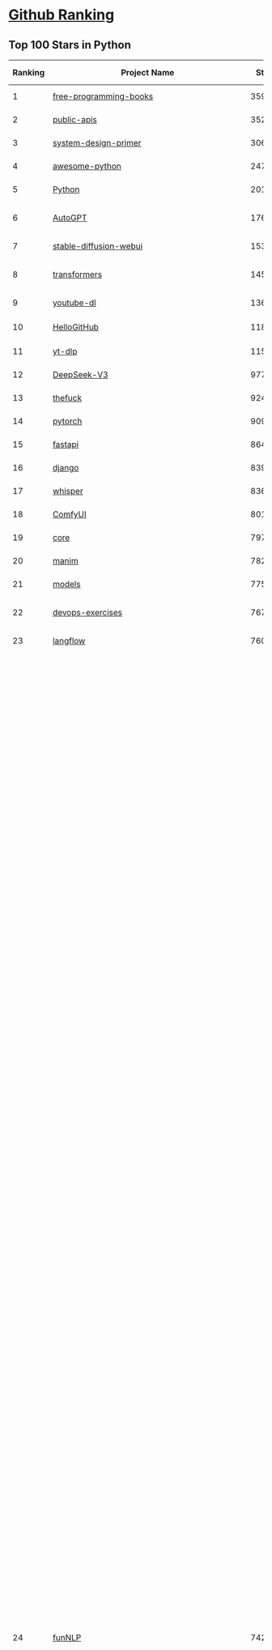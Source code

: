 [Github Ranking](../README.md)
==========

## Top 100 Stars in Python

| Ranking | Project Name | Stars | Forks | Language | Open Issues | Description | Last Commit |
| ------- | ------------ | ----- | ----- | -------- | ----------- | ----------- | ----------- |
| 1 | [free-programming-books](https://github.com/EbookFoundation/free-programming-books) | 359737 | 63577 | Python | 30 | :books: Freely available programming books | 2025-06-20T12:58:29Z |
| 2 | [public-apis](https://github.com/public-apis/public-apis) | 352001 | 37006 | Python | 2 | A collective list of free APIs | 2025-05-20T15:56:34Z |
| 3 | [system-design-primer](https://github.com/donnemartin/system-design-primer) | 306932 | 50731 | Python | 242 | Learn how to design large-scale systems. Prep for the system design interview.  Includes Anki flashcards. | 2025-05-21T11:13:33Z |
| 4 | [awesome-python](https://github.com/vinta/awesome-python) | 247259 | 25843 | Python | 0 | An opinionated list of awesome Python frameworks, libraries, software and resources. | 2024-08-11T17:10:18Z |
| 5 | [Python](https://github.com/TheAlgorithms/Python) | 201545 | 46908 | Python | 68 | All Algorithms implemented in Python | 2025-06-09T17:53:59Z |
| 6 | [AutoGPT](https://github.com/Significant-Gravitas/AutoGPT) | 176305 | 45832 | Python | 141 | AutoGPT is the vision of accessible AI for everyone, to use and to build on. Our mission is to provide the tools, so that you can focus on what matters. | 2025-06-21T03:05:03Z |
| 7 | [stable-diffusion-webui](https://github.com/AUTOMATIC1111/stable-diffusion-webui) | 153694 | 28569 | Python | 2347 | Stable Diffusion web UI | 2025-05-03T06:17:03Z |
| 8 | [transformers](https://github.com/huggingface/transformers) | 145888 | 29417 | Python | 1052 | 🤗 Transformers: the model-definition framework for state-of-the-art machine learning models in text, vision, audio, and multimodal models, for both inference and training.  | 2025-06-21T00:49:05Z |
| 9 | [youtube-dl](https://github.com/ytdl-org/youtube-dl) | 136135 | 10374 | Python | 3643 | Command-line program to download videos from YouTube.com and other video sites | 2025-05-04T11:53:05Z |
| 10 | [HelloGitHub](https://github.com/521xueweihan/HelloGitHub) | 118457 | 10444 | Python | 197 | :octocat: 分享 GitHub 上有趣、入门级的开源项目。Share interesting, entry-level open source projects on GitHub. | 2025-06-09T07:42:21Z |
| 11 | [yt-dlp](https://github.com/yt-dlp/yt-dlp) | 115791 | 9147 | Python | 1562 | A feature-rich command-line audio/video downloader | 2025-06-17T07:45:20Z |
| 12 | [DeepSeek-V3](https://github.com/deepseek-ai/DeepSeek-V3) | 97740 | 15899 | Python | 46 | None | 2025-06-16T06:50:08Z |
| 13 | [thefuck](https://github.com/nvbn/thefuck) | 92478 | 3712 | Python | 283 | Magnificent app which corrects your previous console command. | 2024-07-19T14:56:13Z |
| 14 | [pytorch](https://github.com/pytorch/pytorch) | 90920 | 24482 | Python | 15086 | Tensors and Dynamic neural networks in Python with strong GPU acceleration | 2025-06-21T04:03:05Z |
| 15 | [fastapi](https://github.com/fastapi/fastapi) | 86475 | 7500 | Python | 49 | FastAPI framework, high performance, easy to learn, fast to code, ready for production | 2025-06-18T18:22:43Z |
| 16 | [django](https://github.com/django/django) | 83957 | 32666 | Python | 0 | The Web framework for perfectionists with deadlines. | 2025-06-20T15:16:22Z |
| 17 | [whisper](https://github.com/openai/whisper) | 83619 | 10160 | Python | 0 | Robust Speech Recognition via Large-Scale Weak Supervision | 2025-05-13T18:22:39Z |
| 18 | [ComfyUI](https://github.com/comfyanonymous/ComfyUI) | 80161 | 8880 | Python | 2351 | The most powerful and modular diffusion model GUI, api and backend with a graph/nodes interface. | 2025-06-21T03:04:56Z |
| 19 | [core](https://github.com/home-assistant/core) | 79725 | 34083 | Python | 2585 | :house_with_garden: Open source home automation that puts local control and privacy first. | 2025-06-21T01:21:10Z |
| 20 | [manim](https://github.com/3b1b/manim) | 78275 | 6747 | Python | 446 | Animation engine for explanatory math videos | 2025-06-14T15:50:43Z |
| 21 | [models](https://github.com/tensorflow/models) | 77582 | 45572 | Python | 1074 | Models and examples built with TensorFlow | 2025-06-17T20:43:45Z |
| 22 | [devops-exercises](https://github.com/bregman-arie/devops-exercises) | 76783 | 17237 | Python | 35 | Linux, Jenkins, AWS, SRE, Prometheus, Docker, Python, Ansible, Git, Kubernetes, Terraform, OpenStack, SQL, NoSQL, Azure, GCP, DNS, Elastic, Network, Virtualization. DevOps Interview Questions | 2025-04-24T19:36:05Z |
| 23 | [langflow](https://github.com/langflow-ai/langflow) | 76076 | 6864 | Python | 422 | Langflow is a powerful tool for building and deploying AI-powered agents and workflows. | 2025-06-21T01:35:59Z |
| 24 | [funNLP](https://github.com/fighting41love/funNLP) | 74222 | 14882 | Python | 33 | 中英文敏感词、语言检测、中外手机/电话归属地/运营商查询、名字推断性别、手机号抽取、身份证抽取、邮箱抽取、中日文人名库、中文缩写库、拆字词典、词汇情感值、停用词、反动词表、暴恐词表、繁简体转换、英文模拟中文发音、汪峰歌词生成器、职业名称词库、同义词库、反义词库、否定词库、汽车品牌词库、汽车零件词库、连续英文切割、各种中文词向量、公司名字大全、古诗词库、IT词库、财经词库、成语词库、地名词库、历史名人词库、诗词词库、医学词库、饮食词库、法律词库、汽车词库、动物词库、中文聊天语料、中文谣言数据、百度中文问答数据集、句子相似度匹配算法集合、bert资源、文本生成&摘要相关工具、cocoNLP信息抽取工具、国内电话号码正则匹配、清华大学XLORE:中英文跨语言百科知识图谱、清华大学人工智能技术系列报告、自然语言生成、NLU太难了系列、自动对联数据及机器人、用户名黑名单列表、罪名法务名词及分类模型、微信公众号语料、cs224n深度学习自然语言处理课程、中文手写汉字识别、中文自然语言处理 语料/数据集、变量命名神器、分词语料库+代码、任务型对话英文数据集、ASR 语音数据集 + 基于深度学习的中文语音识别系统、笑声检测器、Microsoft多语言数字/单位/如日期时间识别包、中华新华字典数据库及api(包括常用歇后语、成语、词语和汉字)、文档图谱自动生成、SpaCy 中文模型、Common Voice语音识别数据集新版、神经网络关系抽取、基于bert的命名实体识别、关键词(Keyphrase)抽取包pke、基于医疗领域知识图谱的问答系统、基于依存句法与语义角色标注的事件三元组抽取、依存句法分析4万句高质量标注数据、cnocr：用来做中文OCR的Python3包、中文人物关系知识图谱项目、中文nlp竞赛项目及代码汇总、中文字符数据、speech-aligner: 从“人声语音”及其“语言文本”产生音素级别时间对齐标注的工具、AmpliGraph: 知识图谱表示学习(Python)库：知识图谱概念链接预测、Scattertext 文本可视化(python)、语言/知识表示工具：BERT & ERNIE、中文对比英文自然语言处理NLP的区别综述、Synonyms中文近义词工具包、HarvestText领域自适应文本挖掘工具（新词发现-情感分析-实体链接等）、word2word：(Python)方便易用的多语言词-词对集：62种语言/3,564个多语言对、语音识别语料生成工具：从具有音频/字幕的在线视频创建自动语音识别(ASR)语料库、构建医疗实体识别的模型（包含词典和语料标注）、单文档非监督的关键词抽取、Kashgari中使用gpt-2语言模型、开源的金融投资数据提取工具、文本自动摘要库TextTeaser: 仅支持英文、人民日报语料处理工具集、一些关于自然语言的基本模型、基于14W歌曲知识库的问答尝试--功能包括歌词接龙and已知歌词找歌曲以及歌曲歌手歌词三角关系的问答、基于Siamese bilstm模型的相似句子判定模型并提供训练数据集和测试数据集、用Transformer编解码模型实现的根据Hacker News文章标题自动生成评论、用BERT进行序列标记和文本分类的模板代码、LitBank：NLP数据集——支持自然语言处理和计算人文学科任务的100部带标记英文小说语料、百度开源的基准信息抽取系统、虚假新闻数据集、Facebook: LAMA语言模型分析，提供Transformer-XL/BERT/ELMo/GPT预训练语言模型的统一访问接口、CommonsenseQA：面向常识的英文QA挑战、中文知识图谱资料、数据及工具、各大公司内部里大牛分享的技术文档 PDF 或者 PPT、自然语言生成SQL语句（英文）、中文NLP数据增强（EDA）工具、英文NLP数据增强工具 、基于医药知识图谱的智能问答系统、京东商品知识图谱、基于mongodb存储的军事领域知识图谱问答项目、基于远监督的中文关系抽取、语音情感分析、中文ULMFiT-情感分析-文本分类-语料及模型、一个拍照做题程序、世界各国大规模人名库、一个利用有趣中文语料库 qingyun 训练出来的中文聊天机器人、中文聊天机器人seqGAN、省市区镇行政区划数据带拼音标注、教育行业新闻语料库包含自动文摘功能、开放了对话机器人-知识图谱-语义理解-自然语言处理工具及数据、中文知识图谱：基于百度百科中文页面-抽取三元组信息-构建中文知识图谱、masr: 中文语音识别-提供预训练模型-高识别率、Python音频数据增广库、中文全词覆盖BERT及两份阅读理解数据、ConvLab：开源多域端到端对话系统平台、中文自然语言处理数据集、基于最新版本rasa搭建的对话系统、基于TensorFlow和BERT的管道式实体及关系抽取、一个小型的证券知识图谱/知识库、复盘所有NLP比赛的TOP方案、OpenCLaP：多领域开源中文预训练语言模型仓库、UER：基于不同语料+编码器+目标任务的中文预训练模型仓库、中文自然语言处理向量合集、基于金融-司法领域(兼有闲聊性质)的聊天机器人、g2pC：基于上下文的汉语读音自动标记模块、Zincbase 知识图谱构建工具包、诗歌质量评价/细粒度情感诗歌语料库、快速转化「中文数字」和「阿拉伯数字」、百度知道问答语料库、基于知识图谱的问答系统、jieba_fast 加速版的jieba、正则表达式教程、中文阅读理解数据集、基于BERT等最新语言模型的抽取式摘要提取、Python利用深度学习进行文本摘要的综合指南、知识图谱深度学习相关资料整理、维基大规模平行文本语料、StanfordNLP 0.2.0：纯Python版自然语言处理包、NeuralNLP-NeuralClassifier：腾讯开源深度学习文本分类工具、端到端的封闭域对话系统、中文命名实体识别：NeuroNER vs. BertNER、新闻事件线索抽取、2019年百度的三元组抽取比赛：“科学空间队”源码、基于依存句法的开放域文本知识三元组抽取和知识库构建、中文的GPT2训练代码、ML-NLP - 机器学习(Machine Learning)NLP面试中常考到的知识点和代码实现、nlp4han:中文自然语言处理工具集(断句/分词/词性标注/组块/句法分析/语义分析/NER/N元语法/HMM/代词消解/情感分析/拼写检查、XLM：Facebook的跨语言预训练语言模型、用基于BERT的微调和特征提取方法来进行知识图谱百度百科人物词条属性抽取、中文自然语言处理相关的开放任务-数据集-当前最佳结果、CoupletAI - 基于CNN+Bi-LSTM+Attention 的自动对对联系统、抽象知识图谱、MiningZhiDaoQACorpus - 580万百度知道问答数据挖掘项目、brat rapid annotation tool: 序列标注工具、大规模中文知识图谱数据：1.4亿实体、数据增强在机器翻译及其他nlp任务中的应用及效果、allennlp阅读理解:支持多种数据和模型、PDF表格数据提取工具 、 Graphbrain：AI开源软件库和科研工具，目的是促进自动意义提取和文本理解以及知识的探索和推断、简历自动筛选系统、基于命名实体识别的简历自动摘要、中文语言理解测评基准，包括代表性的数据集&基准模型&语料库&排行榜、树洞 OCR 文字识别 、从包含表格的扫描图片中识别表格和文字、语声迁移、Python口语自然语言处理工具集(英文)、 similarity：相似度计算工具包，java编写、海量中文预训练ALBERT模型 、Transformers 2.0 、基于大规模音频数据集Audioset的音频增强 、Poplar：网页版自然语言标注工具、图片文字去除，可用于漫画翻译 、186种语言的数字叫法库、Amazon发布基于知识的人-人开放领域对话数据集 、中文文本纠错模块代码、繁简体转换 、 Python实现的多种文本可读性评价指标、类似于人名/地名/组织机构名的命名体识别数据集 、东南大学《知识图谱》研究生课程(资料)、. 英文拼写检查库 、 wwsearch是企业微信后台自研的全文检索引擎、CHAMELEON：深度学习新闻推荐系统元架构 、 8篇论文梳理BERT相关模型进展与反思、DocSearch：免费文档搜索引擎、 LIDA：轻量交互式对话标注工具 、aili - the fastest in-memory index in the East 东半球最快并发索引 、知识图谱车音工作项目、自然语言生成资源大全 、中日韩分词库mecab的Python接口库、中文文本摘要/关键词提取、汉字字符特征提取器 (featurizer)，提取汉字的特征（发音特征、字形特征）用做深度学习的特征、中文生成任务基准测评 、中文缩写数据集、中文任务基准测评 - 代表性的数据集-基准(预训练)模型-语料库-baseline-工具包-排行榜、PySS3：面向可解释AI的SS3文本分类器机器可视化工具 、中文NLP数据集列表、COPE - 格律诗编辑程序、doccano：基于网页的开源协同多语言文本标注工具 、PreNLP：自然语言预处理库、简单的简历解析器，用来从简历中提取关键信息、用于中文闲聊的GPT2模型：GPT2-chitchat、基于检索聊天机器人多轮响应选择相关资源列表(Leaderboards、Datasets、Papers)、(Colab)抽象文本摘要实现集锦(教程 、词语拼音数据、高效模糊搜索工具、NLP数据增广资源集、微软对话机器人框架 、 GitHub Typo Corpus：大规模GitHub多语言拼写错误/语法错误数据集、TextCluster：短文本聚类预处理模块 Short text cluster、面向语音识别的中文文本规范化、BLINK：最先进的实体链接库、BertPunc：基于BERT的最先进标点修复模型、Tokenizer：快速、可定制的文本词条化库、中文语言理解测评基准，包括代表性的数据集、基准(预训练)模型、语料库、排行榜、spaCy 医学文本挖掘与信息提取 、 NLP任务示例项目代码集、 python拼写检查库、chatbot-list - 行业内关于智能客服、聊天机器人的应用和架构、算法分享和介绍、语音质量评价指标(MOSNet, BSSEval, STOI, PESQ, SRMR)、 用138GB语料训练的法文RoBERTa预训练语言模型 、BERT-NER-Pytorch：三种不同模式的BERT中文NER实验、无道词典 - 有道词典的命令行版本，支持英汉互查和在线查询、2019年NLP亮点回顾、 Chinese medical dialogue data 中文医疗对话数据集 、最好的汉字数字(中文数字)-阿拉伯数字转换工具、 基于百科知识库的中文词语多词义/义项获取与特定句子词语语义消歧、awesome-nlp-sentiment-analysis - 情感分析、情绪原因识别、评价对象和评价词抽取、LineFlow：面向所有深度学习框架的NLP数据高效加载器、中文医学NLP公开资源整理 、MedQuAD：(英文)医学问答数据集、将自然语言数字串解析转换为整数和浮点数、Transfer Learning in Natural Language Processing (NLP) 、面向语音识别的中文/英文发音辞典、Tokenizers：注重性能与多功能性的最先进分词器、CLUENER 细粒度命名实体识别 Fine Grained Named Entity Recognition、 基于BERT的中文命名实体识别、中文谣言数据库、NLP数据集/基准任务大列表、nlp相关的一些论文及代码, 包括主题模型、词向量(Word Embedding)、命名实体识别(NER)、文本分类(Text Classificatin)、文本生成(Text Generation)、文本相似性(Text Similarity)计算等，涉及到各种与nlp相关的算法，基于keras和tensorflow 、Python文本挖掘/NLP实战示例、 Blackstone：面向非结构化法律文本的spaCy pipeline和NLP模型通过同义词替换实现文本“变脸” 、中文 预训练 ELECTREA 模型: 基于对抗学习 pretrain Chinese Model 、albert-chinese-ner - 用预训练语言模型ALBERT做中文NER 、基于GPT2的特定主题文本生成/文本增广、开源预训练语言模型合集、多语言句向量包、编码、标记和实现：一种可控高效的文本生成方法、 英文脏话大列表 、attnvis：GPT2、BERT等transformer语言模型注意力交互可视化、CoVoST：Facebook发布的多语种语音-文本翻译语料库，包括11种语言(法语、德语、荷兰语、俄语、西班牙语、意大利语、土耳其语、波斯语、瑞典语、蒙古语和中文)的语音、文字转录及英文译文、Jiagu自然语言处理工具 - 以BiLSTM等模型为基础，提供知识图谱关系抽取 中文分词 词性标注 命名实体识别 情感分析 新词发现 关键词 文本摘要 文本聚类等功能、用unet实现对文档表格的自动检测，表格重建、NLP事件提取文献资源列表 、 金融领域自然语言处理研究资源大列表、CLUEDatasetSearch - 中英文NLP数据集：搜索所有中文NLP数据集，附常用英文NLP数据集 、medical_NER - 中文医学知识图谱命名实体识别 、(哈佛)讲因果推理的免费书、知识图谱相关学习资料/数据集/工具资源大列表、Forte：灵活强大的自然语言处理pipeline工具集 、Python字符串相似性算法库、PyLaia：面向手写文档分析的深度学习工具包、TextFooler：针对文本分类/推理的对抗文本生成模块、Haystack：灵活、强大的可扩展问答(QA)框架、中文关键短语抽取工具 | 2024-05-10T07:38:24Z |
| 25 | [Deep-Live-Cam](https://github.com/hacksider/Deep-Live-Cam) | 71170 | 10162 | Python | 91 | real time face swap and one-click video deepfake with only a single image | 2025-06-17T13:12:37Z |
| 26 | [screenshot-to-code](https://github.com/abi/screenshot-to-code) | 70209 | 8669 | Python | 101 | Drop in a screenshot and convert it to clean code (HTML/Tailwind/React/Vue) | 2025-06-18T21:32:27Z |
| 27 | [d2l-zh](https://github.com/d2l-ai/d2l-zh) | 70033 | 11683 | Python | 0 | 《动手学深度学习》：面向中文读者、能运行、可讨论。中英文版被70多个国家的500多所大学用于教学。 | 2024-07-30T09:32:19Z |
| 28 | [flask](https://github.com/pallets/flask) | 69799 | 16471 | Python | 3 | The Python micro framework for building web applications. | 2025-06-12T20:48:14Z |
| 29 | [gpt_academic](https://github.com/binary-husky/gpt_academic) | 68800 | 8354 | Python | 258 | 为GPT/GLM等LLM大语言模型提供实用化交互接口，特别优化论文阅读/润色/写作体验，模块化设计，支持自定义快捷按钮&函数插件，支持Python和C++等项目剖析&自译解功能，PDF/LaTex论文翻译&总结功能，支持并行问询多种LLM模型，支持chatglm3等本地模型。接入通义千问, deepseekcoder, 讯飞星火, 文心一言, llama2, rwkv, claude2, moss等。 | 2025-06-03T18:25:00Z |
| 30 | [awesome-machine-learning](https://github.com/josephmisiti/awesome-machine-learning) | 68560 | 14963 | Python | 0 | A curated list of awesome Machine Learning frameworks, libraries and software. | 2025-06-16T19:07:31Z |
| 31 | [cpython](https://github.com/python/cpython) | 67575 | 32176 | Python | 7254 | The Python programming language | 2025-06-20T23:35:39Z |
| 32 | [sherlock](https://github.com/sherlock-project/sherlock) | 66176 | 7601 | Python | 97 | Hunt down social media accounts by username across social networks | 2025-05-06T09:55:10Z |
| 33 | [PayloadsAllTheThings](https://github.com/swisskyrepo/PayloadsAllTheThings) | 66121 | 15468 | Python | 0 | A list of useful payloads and bypass for Web Application Security and Pentest/CTF | 2025-05-22T20:33:07Z |
| 34 | [ansible](https://github.com/ansible/ansible) | 65403 | 24033 | Python | 541 | Ansible is a radically simple IT automation platform that makes your applications and systems easier to deploy and maintain. Automate everything from code deployment to network configuration to cloud management, in a language that approaches plain English, using SSH, with no agents to install on remote systems. https://docs.ansible.com. | 2025-06-19T06:19:32Z |
| 35 | [gpt4free](https://github.com/xtekky/gpt4free) | 64475 | 13656 | Python | 14 | The official gpt4free repository \| various collection of powerful language models \| o4, o3 and deepseek r1, gpt-4.1, gemini 2.5 | 2025-06-20T20:08:58Z |
| 36 | [new-pac](https://github.com/Alvin9999/new-pac) | 64031 | 10061 | Python | 425 | 翻墙-科学上网、自由上网、免费科学上网、免费翻墙、fanqiang、油管youtube/视频下载、软件、VPN、一键翻墙浏览器，vps一键搭建翻墙服务器脚本/教程，免费shadowsocks/ss/ssr/v2ray/goflyway账号/节点，翻墙梯子，电脑、手机、iOS、安卓、windows、Mac、Linux、路由器翻墙、科学上网、youtube视频下载、youtube油管镜像/免翻墙网站、美区apple id共享账号、翻墙-科学上网-梯子 | 2025-06-21T03:58:22Z |
| 37 | [browser-use](https://github.com/browser-use/browser-use) | 63653 | 7222 | Python | 431 | 🌐 Make websites accessible for AI agents. Automate tasks online with ease. | 2025-06-20T23:03:10Z |
| 38 | [keras](https://github.com/keras-team/keras) | 63139 | 19582 | Python | 231 | Deep Learning for humans | 2025-06-20T19:28:48Z |
| 39 | [scikit-learn](https://github.com/scikit-learn/scikit-learn) | 62402 | 25976 | Python | 1586 | scikit-learn: machine learning in Python | 2025-06-20T14:09:14Z |
| 40 | [annotated_deep_learning_paper_implementations](https://github.com/labmlai/annotated_deep_learning_paper_implementations) | 61158 | 6168 | Python | 31 | 🧑‍🏫 60+ Implementations/tutorials of deep learning papers with side-by-side notes 📝; including transformers (original, xl, switch, feedback, vit, ...), optimizers (adam, adabelief, sophia, ...), gans(cyclegan, stylegan2, ...), 🎮 reinforcement learning (ppo, dqn), capsnet, distillation, ... 🧠 | 2024-08-24T09:18:59Z |
| 41 | [open-interpreter](https://github.com/OpenInterpreter/open-interpreter) | 59715 | 5081 | Python | 220 | A natural language interface for computers | 2025-04-23T07:18:30Z |
| 42 | [localstack](https://github.com/localstack/localstack) | 59356 | 4173 | Python | 253 | 💻 A fully functional local AWS cloud stack. Develop and test your cloud & Serverless apps offline | 2025-06-20T22:21:31Z |
| 43 | [markitdown](https://github.com/microsoft/markitdown) | 59337 | 3088 | Python | 214 | Python tool for converting files and office documents to Markdown. | 2025-06-04T04:09:25Z |
| 44 | [OpenHands](https://github.com/All-Hands-AI/OpenHands) | 58829 | 6777 | Python | 281 | 🙌 OpenHands: Code Less, Make More | 2025-06-21T02:20:37Z |
| 45 | [llama](https://github.com/meta-llama/llama) | 58398 | 9778 | Python | 436 | Inference code for Llama models | 2025-01-26T21:42:26Z |
| 46 | [ragflow](https://github.com/infiniflow/ragflow) | 57274 | 5626 | Python | 2257 | RAGFlow is an open-source RAG (Retrieval-Augmented Generation) engine based on deep document understanding. | 2025-06-20T13:14:40Z |
| 47 | [scrapy](https://github.com/scrapy/scrapy) | 57175 | 10933 | Python | 457 | Scrapy, a fast high-level web crawling & scraping framework for Python. | 2025-06-16T07:28:06Z |
| 48 | [MetaGPT](https://github.com/FoundationAgents/MetaGPT) | 56551 | 6785 | Python | 27 | 🌟 The Multi-Agent Framework: First AI Software Company, Towards Natural Language Programming | 2025-06-13T14:15:25Z |
| 49 | [private-gpt](https://github.com/zylon-ai/private-gpt) | 56074 | 7514 | Python | 250 | Interact with your documents using the power of GPT, 100% privately, no data leaks | 2024-11-13T19:30:32Z |
| 50 | [you-get](https://github.com/soimort/you-get) | 55760 | 9759 | Python | 0 | :arrow_double_down: Dumb downloader that scrapes the web | 2025-04-27T15:33:25Z |
| 51 | [face_recognition](https://github.com/ageitgey/face_recognition) | 54932 | 13615 | Python | 773 | The world's simplest facial recognition api for Python and the command line | 2024-08-21T06:22:36Z |
| 52 | [Real-Time-Voice-Cloning](https://github.com/CorentinJ/Real-Time-Voice-Cloning) | 54545 | 9007 | Python | 202 | Clone a voice in 5 seconds to generate arbitrary speech in real-time | 2025-05-30T11:41:05Z |
| 53 | [gpt-engineer](https://github.com/AntonOsika/gpt-engineer) | 54361 | 7175 | Python | 24 | CLI platform to experiment with codegen. Precursor to: https://lovable.dev | 2025-05-14T10:15:10Z |
| 54 | [yolov5](https://github.com/ultralytics/yolov5) | 54307 | 16999 | Python | 246 | YOLOv5 🚀 in PyTorch > ONNX > CoreML > TFLite | 2025-06-12T14:05:43Z |
| 55 | [faceswap](https://github.com/deepfakes/faceswap) | 54146 | 13418 | Python | 31 | Deepfakes Software For All | 2025-05-21T16:58:55Z |
| 56 | [openpilot](https://github.com/commaai/openpilot) | 54132 | 9826 | Python | 125 | openpilot is an operating system for robotics. Currently, it upgrades the driver assistance system on 300+ supported cars. | 2025-06-21T03:26:25Z |
| 57 | [requests](https://github.com/psf/requests) | 52975 | 9482 | Python | 194 | A simple, yet elegant, HTTP library. | 2025-06-16T19:10:38Z |
| 58 | [hackingtool](https://github.com/Z4nzu/hackingtool) | 52790 | 5682 | Python | 51 | ALL IN ONE Hacking Tool For Hackers | 2025-03-03T15:17:19Z |
| 59 | [LLaMA-Factory](https://github.com/hiyouga/LLaMA-Factory) | 52670 | 6452 | Python | 491 | Unified Efficient Fine-Tuning of 100+ LLMs & VLMs (ACL 2024) | 2025-06-19T19:38:45Z |
| 60 | [rich](https://github.com/Textualize/rich) | 52474 | 1847 | Python | 206 | Rich is a Python library for rich text and beautiful formatting in the terminal. | 2025-06-20T20:24:35Z |
| 61 | [PaddleOCR](https://github.com/PaddlePaddle/PaddleOCR) | 50738 | 8355 | Python | 138 | Awesome multilingual OCR and Document Parsing toolkits based on PaddlePaddle (practical ultra lightweight OCR system, support 80+ languages recognition, provide data annotation and synthesis tools, support training and deployment among server, mobile, embedded and IoT devices) | 2025-06-20T14:06:56Z |
| 62 | [vllm](https://github.com/vllm-project/vllm) | 50329 | 8228 | Python | 1913 | A high-throughput and memory-efficient inference and serving engine for LLMs | 2025-06-21T04:01:51Z |
| 63 | [grok-1](https://github.com/xai-org/grok-1) | 50287 | 8354 | Python | 0 | Grok open release | 2024-08-30T04:17:25Z |
| 64 | [GPT-SoVITS](https://github.com/RVC-Boss/GPT-SoVITS) | 47875 | 5265 | Python | 827 | 1 min voice data can also be used to train a good TTS model! (few shot voice cloning) | 2025-06-19T07:34:11Z |
| 65 | [professional-programming](https://github.com/charlax/professional-programming) | 47707 | 3794 | Python | 0 | A collection of learning resources for curious software engineers | 2025-06-16T01:46:15Z |
| 66 | [big-list-of-naughty-strings](https://github.com/minimaxir/big-list-of-naughty-strings) | 47226 | 2153 | Python | 69 | The Big List of Naughty Strings is a list of strings which have a high probability of causing issues when used as user-input data. | 2024-04-18T03:26:59Z |
| 67 | [30-Days-Of-Python](https://github.com/Asabeneh/30-Days-Of-Python) | 46996 | 8978 | Python | 57 | 30 days of Python programming challenge is a step-by-step guide to learn the Python programming language in 30 days. This challenge may take more than100 days, follow your own pace.  These videos may help too: https://www.youtube.com/channel/UC7PNRuno1rzYPb1xLa4yktw | 2025-06-04T21:49:56Z |
| 68 | [OpenManus](https://github.com/FoundationAgents/OpenManus) | 46993 | 8211 | Python | 434 | No fortress, purely open ground.  OpenManus is Coming. | 2025-06-16T09:16:56Z |
| 69 | [autogen](https://github.com/microsoft/autogen) | 46238 | 7011 | Python | 389 | A programming framework for agentic AI 🤖 PyPi: autogen-agentchat Discord: https://aka.ms/autogen-discord Office Hour: https://aka.ms/autogen-officehour | 2025-06-20T18:12:39Z |
| 70 | [crawl4ai](https://github.com/unclecode/crawl4ai) | 46019 | 4383 | Python | 156 | 🚀🤖 Crawl4AI: Open-source LLM Friendly Web Crawler & Scraper. Don't be shy, join here: https://discord.gg/jP8KfhDhyN | 2025-06-18T17:05:57Z |
| 71 | [pandas](https://github.com/pandas-dev/pandas) | 45750 | 18604 | Python | 3652 | Flexible and powerful data analysis / manipulation library for Python, providing labeled data structures similar to R data.frame objects, statistical functions, and much more | 2025-06-20T15:54:28Z |
| 72 | [Fooocus](https://github.com/lllyasviel/Fooocus) | 45438 | 7148 | Python | 207 | Focus on prompting and generating | 2025-01-24T10:55:35Z |
| 73 | [awesome-llm-apps](https://github.com/Shubhamsaboo/awesome-llm-apps) | 44900 | 5075 | Python | 3 | Collection of awesome LLM apps with AI Agents and RAG using OpenAI, Anthropic, Gemini and opensource models. | 2025-06-20T23:35:15Z |
| 74 | [text-generation-webui](https://github.com/oobabooga/text-generation-webui) | 44021 | 5675 | Python | 2545 | LLM UI with advanced features, easy setup, and multiple backend support. | 2025-06-20T14:01:29Z |
| 75 | [odoo](https://github.com/odoo/odoo) | 43682 | 28316 | Python | 3203 | Odoo. Open Source Apps To Grow Your Business. | 2025-06-21T03:56:48Z |
| 76 | [llama_index](https://github.com/run-llama/llama_index) | 42475 | 6090 | Python | 231 | LlamaIndex is the leading framework for building LLM-powered agents over your data. | 2025-06-20T21:13:02Z |
| 77 | [ultralytics](https://github.com/ultralytics/ultralytics) | 42172 | 8218 | Python | 301 | Ultralytics YOLO11 🚀 | 2025-06-20T14:36:04Z |
| 78 | [OpenBB](https://github.com/OpenBB-finance/OpenBB) | 42057 | 3787 | Python | 42 | Investment Research for Everyone, Everywhere. | 2025-06-15T05:50:42Z |
| 79 | [nanoGPT](https://github.com/karpathy/nanoGPT) | 42025 | 7014 | Python | 224 | The simplest, fastest repository for training/finetuning medium-sized GPTs. | 2024-12-09T23:53:04Z |
| 80 | [python-patterns](https://github.com/faif/python-patterns) | 41555 | 7017 | Python | 11 | A collection of design patterns/idioms in Python | 2025-05-07T15:49:35Z |
| 81 | [stablediffusion](https://github.com/Stability-AI/stablediffusion) | 41174 | 5254 | Python | 248 | High-Resolution Image Synthesis with Latent Diffusion Models | 2024-10-10T21:28:57Z |
| 82 | [sentry](https://github.com/getsentry/sentry) | 41147 | 4370 | Python | 2106 | Developer-first error tracking and performance monitoring | 2025-06-21T00:33:39Z |
| 83 | [ChatGLM-6B](https://github.com/THUDM/ChatGLM-6B) | 41067 | 5214 | Python | 556 | ChatGLM-6B: An Open Bilingual Dialogue Language Model \| 开源双语对话语言模型 | 2024-06-27T04:05:25Z |
| 84 | [diagrams](https://github.com/mingrammer/diagrams) | 41061 | 2636 | Python | 311 | :art: Diagram as Code for prototyping cloud system architectures | 2025-06-18T08:02:44Z |
| 85 | [ailearning](https://github.com/apachecn/ailearning) | 41020 | 11570 | Python | 2 | AiLearning：数据分析+机器学习实战+线性代数+PyTorch+NLTK+TF2 | 2024-11-12T16:21:55Z |
| 86 | [ColossalAI](https://github.com/hpcaitech/ColossalAI) | 40986 | 4522 | Python | 428 | Making large AI models cheaper, faster and more accessible | 2025-06-20T07:52:36Z |
| 87 | [TTS](https://github.com/coqui-ai/TTS) | 40859 | 5280 | Python | 15 | 🐸💬 - a deep learning toolkit for Text-to-Speech, battle-tested in research and production | 2024-08-16T12:07:14Z |
| 88 | [unsloth](https://github.com/unslothai/unsloth) | 40813 | 3252 | Python | 808 | Fine-tuning & Reinforcement Learning for LLMs. 🦥 Train Qwen3, Llama 4, DeepSeek-R1, Gemma 3, TTS 2x faster with 70% less VRAM. | 2025-06-20T13:35:27Z |
| 89 | [airflow](https://github.com/apache/airflow) | 40645 | 15188 | Python | 1164 | Apache Airflow - A platform to programmatically author, schedule, and monitor workflows | 2025-06-21T00:15:52Z |
| 90 | [black](https://github.com/psf/black) | 40391 | 2591 | Python | 341 | The uncompromising Python code formatter | 2025-06-16T20:17:31Z |
| 91 | [streamlit](https://github.com/streamlit/streamlit) | 39999 | 3509 | Python | 1075 | Streamlit — A faster way to build and share data apps. | 2025-06-21T01:05:06Z |
| 92 | [freqtrade](https://github.com/freqtrade/freqtrade) | 39845 | 7920 | Python | 27 | Free, open source crypto trading bot | 2025-06-20T18:26:49Z |
| 93 | [mitmproxy](https://github.com/mitmproxy/mitmproxy) | 39557 | 4223 | Python | 333 | An interactive TLS-capable intercepting HTTP proxy for penetration testers and software developers. | 2025-06-19T10:12:33Z |
| 94 | [cheat.sh](https://github.com/chubin/cheat.sh) | 39519 | 1822 | Python | 123 | the only cheat sheet you need | 2025-02-01T13:32:00Z |
| 95 | [bert](https://github.com/google-research/bert) | 39244 | 9677 | Python | 791 | TensorFlow code and pre-trained models for BERT | 2024-07-23T23:39:41Z |
| 96 | [Deep-Learning-Papers-Reading-Roadmap](https://github.com/floodsung/Deep-Learning-Papers-Reading-Roadmap) | 39072 | 7351 | Python | 52 | Deep Learning papers reading roadmap for anyone who are eager to learn this amazing tech! | 2022-11-27T13:18:32Z |
| 97 | [DeepSpeed](https://github.com/deepspeedai/DeepSpeed) | 39037 | 4426 | Python | 1062 | DeepSpeed is a deep learning optimization library that makes distributed training and inference easy, efficient, and effective. | 2025-06-20T22:49:41Z |
| 98 | [FastChat](https://github.com/lm-sys/FastChat) | 38750 | 4720 | Python | 831 | An open platform for training, serving, and evaluating large language models. Release repo for Vicuna and Chatbot Arena. | 2025-06-02T15:22:03Z |
| 99 | [gradio](https://github.com/gradio-app/gradio) | 38667 | 2951 | Python | 401 | Build and share delightful machine learning apps, all in Python. 🌟 Star to support our work! | 2025-06-20T15:56:53Z |
| 100 | [quivr](https://github.com/QuivrHQ/quivr) | 38026 | 3644 | Python | 1 | Opiniated RAG for integrating GenAI in your apps 🧠   Focus on your product rather than the RAG. Easy integration in existing products with customisation!  Any LLM: GPT4, Groq, Llama. Any Vectorstore: PGVector, Faiss. Any Files. Anyway you want.  | 2025-06-19T13:03:05Z |

